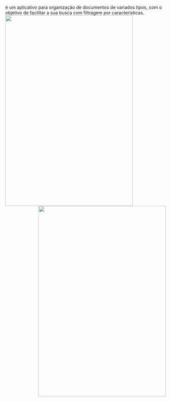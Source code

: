 
é um aplicativo para organização de documentos de variados tipos, com o objetivo de facilitar a sua busca com filtragem por características.
<img align="left" height="600" width="400" src="Texto do seu parágrafo/1.jpg">
<br> 
<img align="right" height="600" width="400" src="Texto do seu parágrafo/2.jpg">
</br>
